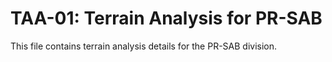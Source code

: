 # TAA-01: Terrain Analysis for PR-SAB

This file contains terrain analysis details for the PR-SAB division.
